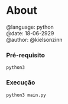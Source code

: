 # About

@language: python<br>
@date: 18-06-2929<br>
@author: @kielsonzinn<br>

### Pré-requisito

```
python3
```

### Execução

```
python3 main.py
```

